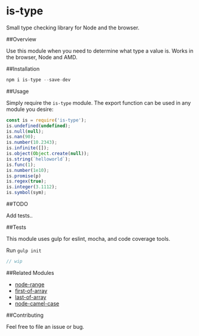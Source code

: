 # is-type
Small type checking library for Node and the browser.

##Overview

Use this module when you need to determine what type a value is. Works in the browser, Node and AMD.

##Installation

```javascript
npm i is-type --save-dev
```

##Usage

Simply require the `is-type` module. The export function can be used in any module you desire:

```javascript
const is = require('is-type');
is.undefined(undefined);
is.null(null);
is.nan(90);
is.number(10.2343);
is.infinite([]);
is.object(Object.create(null));
is.string(`helloworld`);
is.func(1);
is.number(1e10);
is.promise(p)
is.regex(true);
is.integer(3.1112);
is.symbol(sym);
```

##TODO

Add tests..

##Tests

This module uses gulp for eslint, mocha, and code coverage tools.

Run `gulp init`


```javascript
// wip
```

##Related Modules

* [node-range](https://github.com/ahadb/node-range)
* [first-of-array](https://github.com/ahadb/first-of-array)
* [last-of-array](https://github.com/ahadb/last-of-array)
* [node-camel-case](https://github.com/ahadb/node-camel-case)

##Contributing

Feel free to file an issue or bug.



